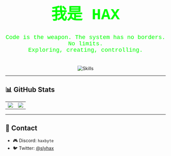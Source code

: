 <div align="center">

  <h1 style="font-family: 'Courier New', monospace; color: #00FF00; font-size: 3.5em;">
    我是 HAX
  </h1>

  <p style="font-family: 'Courier New', monospace; color: #00FF00; font-size: 1.3em;">
    Code is the weapon. The system has no borders. No limits.<br/>
    Exploring, creating, controlling.
  </p>

  <img src="https://skillicons.dev/icons?i=ts,js,java,python,html,css,nodejs,tailwindcss,express,mongodb,flask,vim,neovim,sublime"
       alt="Skills" style="margin-top: 20px;" />

</div>

---
## 📊 GitHub Stats

<div align="center">
  <table>
    <tr>
      <td>
        <img src="https://github-readme-stats.vercel.app/api?username=slyhax&show_icons=true&theme=material-palenight&hide_border=true" />
      </td>
      <td>
        <img src="https://github-readme-stats.vercel.app/api/top-langs/?username=slyhax&layout=compact&theme=material-palenight&hide_border=true" />
      </td>
    </tr>
  </table>
</div>

---

## 📡 Contact

- 🎮 Discord: `haxbyte`
- 🐦 Twitter: [@slyhax](https://twitter.com/slyhax)

